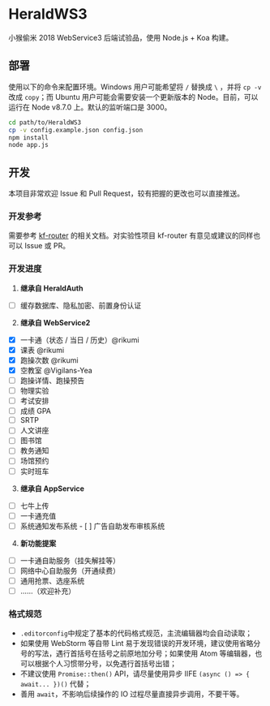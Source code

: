 # HeraldWS3

小猴偷米 2018 WebService3 后端试验品，使用 Node.js + Koa 构建。

## 部署

使用以下的命令来配置环境。Windows 用户可能希望将 `/` 替换成 `\` ，并将 `cp -v` 改成 `copy`；而 Ubuntu 用户可能会需要安装一个更新版本的 Node。目前，可以运行在 Node v8.7.0 上。默认的监听端口是 3000。

```bash
cd path/to/HeraldWS3
cp -v config.example.json config.json
npm install
node app.js
```

## 开发

本项目非常欢迎 Issue 和 Pull Request，较有把握的更改也可以直接推送。

### 开发参考

需要参考 [kf-router](https://github.com/heraldstudio/kf-router) 的相关文档。对实验性项目 kf-router 有意见或建议的同样也可以 Issue 或 PR。

### 开发进度

1. **继承自 HeraldAuth**

  - [ ] 缓存数据库、隐私加密、前置身份认证

2. **继承自 WebService2**

  - [x] 一卡通（状态 / 当日 / 历史）@rikumi
  - [x] 课表 @rikumi
  - [x] 跑操次数 @rikumi
  - [x] 空教室 @Vigilans-Yea
  - [ ] 跑操详情、跑操预告
  - [ ] 物理实验
  - [ ] 考试安排
  - [ ] 成绩 GPA
  - [ ] SRTP
  - [ ] 人文讲座
  - [ ] 图书馆
  - [ ] 教务通知
  - [ ] 场馆预约
  - [ ] 实时班车

3. **继承自 AppService**

  - [ ] 七牛上传
  - [ ] 一卡通充值
  - [ ] 系统通知发布系统
        - [ ] 广告自助发布审核系统

4. **新功能提案**

  - [ ] 一卡通自助服务（挂失解挂等）
  - [ ] 网络中心自助服务（开通续费）
  - [ ] 通用抢票、选座系统
  - [ ] ……（欢迎补充）

### 格式规范

- `.editorconfig`中规定了基本的代码格式规范，主流编辑器均会自动读取；
- 如果使用 WebStorm 等自带 Lint 易于发现错误的开发环境，建议使用省略分号的写法，遇行首括号在括号之前原地加分号；如果使用 Atom 等编辑器，也可以根据个人习惯带分号，以免遇行首括号出错；
- 不建议使用 `Promise::then()` API，请尽量使用异步 IIFE `(async () => { await... })()` 代替；
- 善用 `await`，不影响后续操作的 IO 过程尽量直接异步调用，不要干等。


